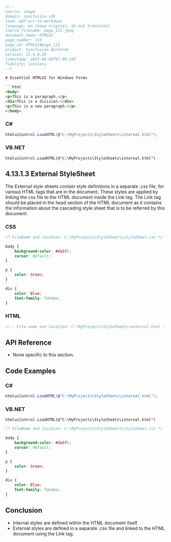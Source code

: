 ```html
<!-- 
source: image
domain: syncfusion-sdk
task: pdf-ocr-to-markdown
language: en (keep original; do not translate)
source_filename: page_115.jpeg
document_name: HTMLUI
page_number: 115
page_id: HTMLUI#page_115
product: Syncfusion Winforms
version: 11.4.0.26
timestamp: 2025-08-09T07:09:19Z
fidelity: lossless
-->

# Essential HTMLUI for Windows Forms

```html
<body>
<p>This is a paragraph.</p>
<div>This is a division.</div>
<p>This is a new paragraph.</p>
</body>
```

### C#
```csharp
htmluiControl.LoadHTML(@"C:\MyProjects\StyleSheets\internal.html");
```

### VB.NET
```vbnet
htmluiControl.LoadHTML(@"C:\MyProjects\StyleSheets\internal.html")
```

## 4.13.1.3 External StyleSheet

The External style sheets contain style definitions in a separate .css file, for various HTML tags that are in the document. These styles are applied by linking the css file to the HTML document inside the Link tag. The Link tag should be placed in the head section of the HTML document as it contains the information about the cascading style sheet that is to be referred by this document.

### CSS
```css
/* FileName and location: C:\MyProjects\StyleSheets\styleSheet.css */

body {
    background-color: #da5f5;
    cursor: default;
}

p {
    color: Green;
}

div {
    color: Blue;
    font-family: Tahoma;
}
```

### HTML
```html
<!-- File name and location: C:\MyProjects\StyleSheets\external.html -->
```

## API Reference
- None specific to this section.

## Code Examples
### C#
```csharp
htmluiControl.LoadHTML(@"C:\MyProjects\StyleSheets\internal.html");
```

### VB.NET
```vbnet
htmluiControl.LoadHTML(@"C:\MyProjects\StyleSheets\internal.html")
```

```css
/* FileName and location: C:\MyProjects\StyleSheets\styleSheet.css */

body {
    background-color: #da5f5;
    cursor: default;
}

p {
    color: Green;
}

div {
    color: Blue;
    font-family: Tahoma;
}
```

## Conclusion
- Internal styles are defined within the HTML document itself.
- External styles are defined in a separate .css file and linked to the HTML document using the Link tag.

<!-- tags: [htmlui, windows forms, external stylesheet, internal stylesheet, winforms] keywords: [html, css, styles, cascading style sheet, link tag, style declaration, external stylesheet, internal stylesheet, htmlui] -->
```